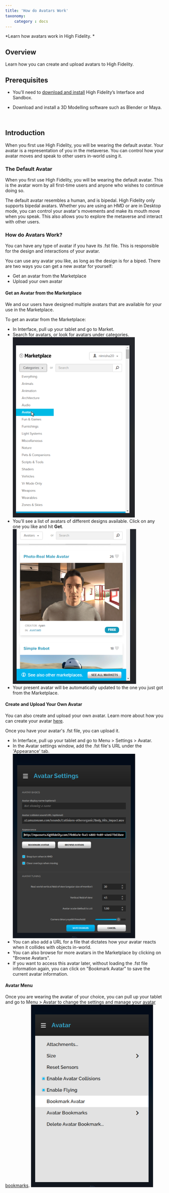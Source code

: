 ```yaml
---
title: 'How do Avatars Work'
taxonomy:
	category : docs
---
```

*Learn how avatars work in High Fidelity. *

## Overview

Learn how you can create and upload avatars to High Fidelity. 


## Prerequisites

* You’ll need to [download and install](https://highfidelity.com/download/sandbox) High Fidelity’s Interface and Sandbox. 
* Download and install a 3D Modelling software such as Blender or Maya. 

  ​


## Introduction

When you first use High Fidelity, you will be wearing the default avatar. Your avatar is a representation of you in the metaverse. You can control how your avatar moves and speak to other users in-world using it. 



### The Default Avatar

When you first use High Fidelity, you will be wearing the default avatar. This is the avatar worn by all first-time users and anyone who wishes to continue doing so. 

The default avatar resembles a human, and is bipedal. High Fidelity only supports bipedal avatars. Whether you are using an HMD or are in Desktop mode, you can control your avatar's movements and make its mouth move when you speak. This also allows you to explore the metaverse and interact with other users. 



### How do Avatars Work?

You can have any type of avatar if you have its .fst file. This is responsible for the design and interactions of your avatar. 

You can use any avatar you like, as long as the design is for a biped. There are two ways you can get a new avatar for yourself:

* Get an avatar from the Marketplace
* Upload your own avatar



#### Get an Avatar from the Marketplace 

We and our users have designed multiple avatars that are available for your use in the Marketplace. 

To get an avatar from the Marketplace:

* In Interface, pull up your tablet and go to Market. 
* Search for avatars, or look for avatars under categories. ![](market-avatar.PNG)
* You'll see a list of avatars of different designs available. Click on any one you like and hit **Get**. ![](avatars.PNG)
* Your present avatar will be automatically updated to the one you just got from the Marketplace. 



#### Create and Upload Your Own Avatar

You can also create and upload your own avatar. Learn more about how you can create your avatar [here](../create-avatars).

Once you have your avatar's .fst file, you can upload it. 

* In Interface, pull up your tablet and go to Menu > Settings > Avatar. 
* In the Avatar settings window, add the .fst file's URL under the 'Appearance' tab.  ![](avatar-settings.PNG)
* You can also add a URL for a file that dictates how your avatar reacts when it collides with objects in-world. 
* You can also browse for more avatars in the Marketplace by clicking on "Browse Avatars".
* If you want to access this avatar later, without loading the .fst file information again, you can click on "Bookmark Avatar" to save the current avatar information.



#### Avatar Menu

Once you are wearing the avatar of your choice, you can pull up your tablet and go to Menu > Avatar to change the settings and manage your [avatar bookmarks](../../new-features/bookmark-avatar). ![](avatar-menu.PNG)